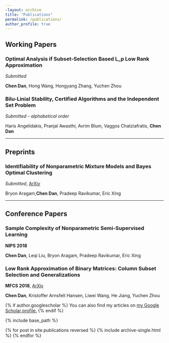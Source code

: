 ```yaml
---
-layout: archive
title: "Publications"
permalink: /publications/
author_profile: true
---
```

## Working Papers

### Optimal Analysis if Subset-Selection Based L_p Low Rank Approximation

*Submitted*

**Chen Dan**, Hong Wang, Hongyang Zhang, Yuchen Zhou

### Bilu-Linial Stability, Certified Algorithms and the Independent Set Problem

*Submitted - alphabetical order*

Haris Angelidakis, Pranjal Awasthi, Avrim Blum, Vaggos Chatziafratis, **Chen Dan**

---
## Preprints

### Identifiability of Nonparametric Mixture Models and Bayes Optimal Clustering

*Submitted*, [ArXiv](https://arxiv.org/abs/1802.04397)

Bryon Aragam,**Chen Dan**, Pradeep Ravikumar, Eric Xing

---

## Conference Papers

### Sample Complexity of Nonparametric Semi-Supervised Learning

**NIPS 2018**

**Chen Dan**, Leqi Liu, Bryon Aragam, Pradeep Ravikumar, Eric Xing

### Low Rank Approximation of Binary Matrices: Column Subset Selection and Generalizations

**MFCS 2018**, [ArXiv](https://arxiv.org/abs/1511.01699)

**Chen Dan**, Kristoffer Arnsfelt Hansen, Liwei Wang, He Jiang, Yuchen Zhou

{% if author.googlescholar %}
  You can also find my articles on <u><a href="{{author.googlescholar}}">my Google Scholar profile</a>.</u>
{% endif %}

{% include base_path %}

{% for post in site.publications reversed %}
  {% include archive-single.html %}
{% endfor %}
